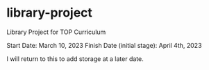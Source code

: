 # library-project

Library Project for TOP Curriculum

Start Date: March 10, 2023
Finish Date (initial stage): April 4th, 2023

I will return to this to add storage at a later date.
